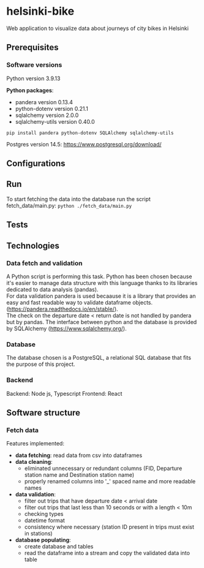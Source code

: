 # helsinki-bike
Web application to visualize data about journeys of city bikes in Helsinki

## Prerequisites
### Software versions
Python version 3.9.13

**Python packages**:
- pandera version 0.13.4
- python-dotenv version 0.21.1
- sqlalchemy version 2.0.0
- sqlalchemy-utils version 0.40.0

```pip install pandera python-dotenv SQLAlchemy sqlalchemy-utils```

Postgres version 14.5: 
https://www.postgresql.org/download/

## Configurations

## Run
To start fetching the data into the database run the script fetch_data/main.py:
```python ./fetch_data/main.py```


## Tests

## Technologies
### Data fetch and validation
A Python script is performing this task. Python has been chosen because it's easier to manage data structure 
with this language thanks to its libraries dedicated to data analysis (pandas).\
For data validation pandera is used becaause it is a library that provides an easy and fast readable way 
to validate dataframe objects. (https://pandera.readthedocs.io/en/stable/).\
The check on the departure date < return date is not handled by pandera but by pandas.
The interface between python and the database is provided by SQLAlchemy (https://www.sqlalchemy.org/).
### Database
The database chosen is a PostgreSQL, a relational SQL database that fits the purpose of this project.
### Backend
Backend: Node js, Typescript
Frontend: React

## Software structure
### Fetch data
Features implemented:
- **data fetching**: read data from csv into dataframes
- **data cleaning**:
  - eliminated unnecessary or redundant columns (FID, Departure station name and Destination station name)
  - properly renamed columns into '_' spaced name and more readable names
- **data validation**: 
  - filter out trips that have departure date < arrival date
  - filter out trips that last less than 10 seconds or with a length < 10m
  - checking types
  - datetime format 
  - consistency where necessary (station ID present in trips must exist in stations)
- **database populating**: 
  - create database and tables
  - read the dataframe into a stream and copy the validated data into table


